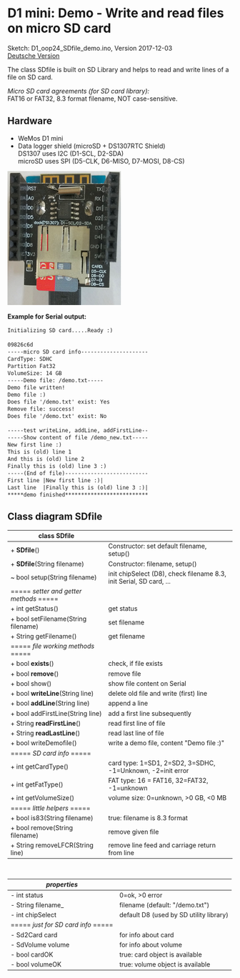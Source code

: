 # D1 mini: Demo - Write and read files on micro SD card
Sketch: D1_oop24_SDfile_demo.ino, Version 2017-12-03   
[Deutsche Version](./LIESMICH.md "Deutsche Version")   

The class SDfile is built on SD Library and helps to read and
write lines of a file on SD card.   
   
_Micro SD card agreements (for SD card library):_   
   FAT16 or FAT32, 8.3 format filename, NOT case-sensitive.

## Hardware
* WeMos D1 mini
* Data logger shield (microSD + DS1307RTC Shield)   
  DS1307  uses I2C (D1-SCL, D2-SDA)   
  microSD uses SPI (D5-CLK, D6-MISO, D7-MOSI, D8-CS)   


![Image: D1mini microSD + DS1307 shield](./images/D1_microSD_DS1307_shield.png "D1mini microSD + DS1307 shield")

**Example for Serial output:**
```
Initializing SD card.....Ready :)

09826c6d
-----micro SD card info---------------------
CardType: SDHC
Partition Fat32
VolumeSize: 14 GB
-----Demo file: /demo.txt-----
Demo file written!
Demo file :)
Does file '/demo.txt' exist: Yes
Remove file: success!
Does file '/demo.txt' exist: No

-----test writeLine, addLine, addFirstLine--
-----Show content of file /demo_new.txt-----
New first line :)
This is (old) line 1
And this is (old) line 2
Finally this is (old) line 3 :)
-----(End of file)--------------------------
First line |New first line :)|
Last line  |Finally this is (old) line 3 :)|
*****demo finished**************************
```


## Class diagram SDfile
| class SDfile |     |
| ---------------------------------  | -------- |
| + __SDfile__()                     | Constructor: set default filename, setup() |
| + __SDfile__(String filename)      | Constructor: filename, setup()             |
| ~ bool setup(String filename)      | init chipSelect (D8), check filename 8.3, init Serial, SD card, ... |
| ===== *setter and getter methods* ===== |     |
| + int    getStatus()                    | get status    |
| + bool   setFilename(String filename)   | set filename  |
| + String getFilename()                  | get filename  |
| ===== *file working methods* ===== |          |
| + bool   __exists__()              | check, if file exists   | 
| + bool   __remove__()              | remove file             |
| + bool   show()                    | show file content on Serial |
| + bool   __writeLine__(String line) | delete old file and write (first) line |
| + bool   __addLine__(String line)   | append a line          |
| + bool   addFirstLine(String line) | add a first line subsequently |
| + String __readFirstLine__()       | read first line of file |
| + String __readLastLine__()        | read last line of file  |
| + bool   writeDemofile()           | write a demo file, content "Demo file :)" |
| ===== *SD card info* =====         |      |
| + int    getCardType()             | card type: 1=SD1, 2=SD2, 3=SDHC, -1=Unknown, -2=init error |
| + int    getFatType()              | FAT type: 16 = FAT16, 32=FAT32, -1=unknown  |
| + int    getVolumeSize()           | volume size: 0=unknown, >0 GB, <0 MB |
| ===== *little helpers* =====       |      |
| + bool   is83(String filename)     | true: filename is 8.3 format |
| + bool   remove(String filename)   | remove given file |
| + String removeLFCR(String line)   | remove line feed and carriage return from line |
  
&nbsp;

|  *properties*               |                                         |
| --------------------------- | --------------------------------------- |
| - int  status               | 0=ok, >0 error                          |
| - String filename_          | filename (default: "/demo.txt")         |
| - int chipSelect            | default D8 (used by SD utility library) |
| ===== *just for SD card info* ===== |                                 |
| - Sd2Card  card             | for info about card                     |
| - SdVolume volume           | for info about volume                   |
| - bool     cardOK           | true: card object is available          |
| - bool     volumeOK         | true: volume object is available        |

  
  